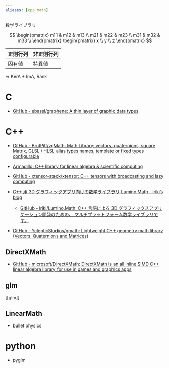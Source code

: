 ```yaml
---
aliases: [cpp_math]
---
```


数学ライブラリ

$$
\begin{pmatrix}
m11 & m12 & m13 \\
m21 & m22 & m23 \\
m31 & m32 & m33 \\
\end{pmatrix}
\begin{pmatrix}
 x \\ y \\ z 
\end{pmatrix}
$$

|正則行列|非正則行列|
|-|-|
|固有値|特異値|

=> KerA + ImA, Rank

# C
- [GitHub - ebassi/graphene: A thin layer of graphic data types](https://github.com/ebassi/graphene)

# C++
- [GitHub - BrutPitt/vgMath: Math Library: vectors, quaternions, square Matrix, GLSL / HLSL alias types names, template or fixed types configurable](https://github.com/BrutPitt/vgMath)
- [Armadillo: C++ library for linear algebra & scientific computing](https://arma.sourceforge.net/)
- [GitHub - xtensor-stack/xtensor: C++ tensors with broadcasting and lazy computing](https://github.com/xtensor-stack/xtensor)

- [C++ 用 3D グラフィックアプリ向けの数学ライブラリ Lumino.Math - lriki’s blog](https://lriki.hatenablog.com/entry/2015/01/15/222625)
	- [GitHub - lriki/Lumino.Math: C++ 言語による 3D グラフィックスアプリケーション開発のための、 マルチプラットフォーム数学ライブラリです。](https://github.com/lriki/Lumino.Math)

- [GitHub - YclepticStudios/gmath: Lightweight C++ geometry math library (Vectors, Quaternions and Matrices)](https://github.com/YclepticStudios/gmath)

## DirectXMath
- [GitHub - microsoft/DirectXMath: DirectXMath is an all inline SIMD C++ linear algebra library for use in games and graphics apps](https://github.com/microsoft/DirectXMath)

## glm
[[glm]]

## LinearMath 
- bullet physics

# python
- pyglm
